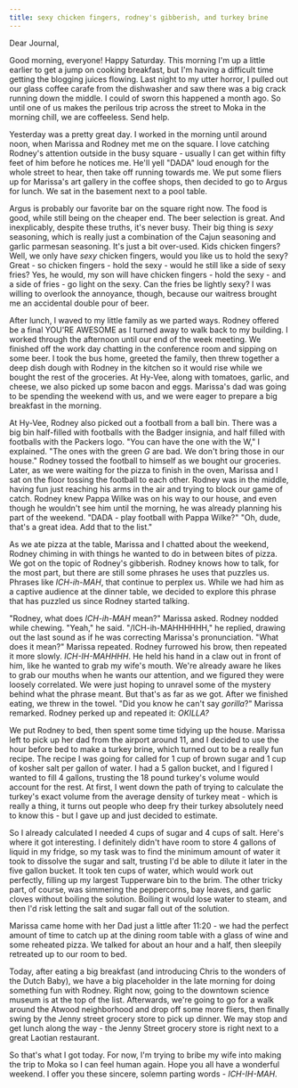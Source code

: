 ```yaml
---
title: sexy chicken fingers, rodney's gibberish, and turkey brine
---
```


Dear Journal,

Good morning, everyone! Happy Saturday. This morning I'm up a little
earlier to get a jump on cooking breakfast, but I'm having a difficult
time getting the blogging juices flowing. Last night to my utter horror,
I pulled out our glass coffee carafe from the dishwasher and saw there
was a big crack running down the middle. I could of sworn this happened
a month ago. So until one of us makes the perilous trip across the
street to Moka in the morning chill, we are coffeeless. Send help.

Yesterday was a pretty great day. I worked in the morning until around
noon, when Marissa and Rodney met me on the square. I love catching
Rodney's attention outside in the busy square - usually I can get within
fifty feet of him before he notices me. He'll yell "DADA" loud enough
for the whole street to hear, then take off running towards me. We put
some fliers up for Marissa's art gallery in the coffee shops, then
decided to go to Argus for lunch. We sat in the basement next to a pool
table.

Argus is probably our favorite bar on the square right now. The food is
good, while still being on the cheaper end. The beer selection is great.
And inexplicably, despite these truths, it's never busy. Their big thing
is *sexy* seasoning, which is really just a combination of the Cajun
seasoning and garlic parmesan seasoning. It's just a bit over-used. Kids
chicken fingers? Well, we only have *sexy* chicken fingers, would you
like us to hold the sexy? Great - so chicken fingers - hold the sexy -
would he still like a side of sexy fries? Yes, he would, my son will
have chicken fingers - hold the sexy - and a side of fries - go light on
the sexy. Can the fries be lightly sexy? I was willing to overlook the
annoyance, though, because our waitress brought me an accidental double
pour of beer.

After lunch, I waved to my little family as we parted ways. Rodney
offered be a final YOU'RE AWESOME as I turned away to walk back to my
building. I worked through the afternoon until our end of the week
meeting. We finished off the work day chatting in the conference room
and sipping on some beer. I took the bus home, greeted the family, then
threw together a deep dish dough with Rodney in the kitchen so it would
rise while we bought the rest of the groceries. At Hy-Vee, along with
tomatoes, garlic, and cheese, we also picked up some bacon and eggs.
Marissa's dad was going to be spending the weekend with us, and we were
eager to prepare a big breakfast in the morning.

At Hy-Vee, Rodney also picked out a football from a ball bin. There was
a big bin half-filled with footballs with the Badger insignia, and half
filled with footballs with the Packers logo. "You can have the one with
the W," I explained. "The ones with the green *G* are bad. We don't
bring those in our house." Rodney tossed the football to himself as we
bought our groceries. Later, as we were waiting for the pizza to finish
in the oven, Marissa and I sat on the floor tossing the football to each
other. Rodney was in the middle, having fun just reaching his arms in
the air and trying to block our game of catch. Rodney knew Pappa Wilke
was on his way to our house, and even though he wouldn't see him until
the morning, he was already planning his part of the weekend. "DADA -
play football with Pappa Wilke?" "Oh, dude, that's a great idea. Add
that to the list."

As we ate pizza at the table, Marissa and I chatted about the weekend,
Rodney chiming in with things he wanted to do in between bites of pizza.
We got on the topic of Rodney's gibberish. Rodney knows how to talk, for
the most part, but there are still some phrases he uses that puzzles us.
Phrases like *ICH-ih-MAH*, that continue to perplex us. While we had him
as a captive audience at the dinner table, we decided to explore this
phrase that has puzzled us since Rodney started talking.

"Rodney, what does *ICH-ih-MAH* mean?" Marissa asked. Rodney nodded
while chewing. "Yeah," he said. "/ICH-ih-MAHHHHHH," he replied, drawing
out the last sound as if he was correcting Marissa's pronunciation.
"What does it mean?" Marissa repeated. Rodney furrowed his brow, then
repeated it more slowly. *ICH-IH-MAHHHH*. He held his hand in a claw out
in front of him, like he wanted to grab my wife's mouth. We're already
aware he likes to grab our mouths when he wants our attention, and we
figured they were loosely correlated. We were just hoping to unravel
some of the mystery behind what the phrase meant. But that's as far as
we got. After we finished eating, we threw in the towel. "Did you know
he can't say *gorilla*?" Marissa remarked. Rodney perked up and repeated
it: *OKILLA?*

We put Rodney to bed, then spent some time tidying up the house. Marissa
left to pick up her dad from the airport around 11, and I decided to use
the hour before bed to make a turkey brine, which turned out to be a
really fun recipe. The recipe I was going for called for 1 cup of brown
sugar and 1 cup of kosher salt per gallon of water. I had a 5 gallon
bucket, and I figured I wanted to fill 4 gallons, trusting the 18 pound
turkey's volume would account for the rest. At first, I went down the
path of trying to calculate the turkey's exact volume from the average
density of turkey meat - which is really a thing, it turns out people
who deep fry their turkey absolutely need to know this - but I gave up
and just decided to estimate.

So I already calculated I needed 4 cups of sugar and 4 cups of salt.
Here's where it got interesting. I definitely didn't have room to store
4 gallons of liquid in my fridge, so my task was to find the minimum
amount of water it took to dissolve the sugar and salt, trusting I'd be
able to dilute it later in the five gallon bucket. It took ten cups of
water, which would work out perfectly, filling up my largest Tupperware
bin to the brim. The other tricky part, of course, was simmering the
peppercorns, bay leaves, and garlic cloves without boiling the solution.
Boiling it would lose water to steam, and then I'd risk letting the salt
and sugar fall out of the solution.

Marissa came home with her Dad just a little after 11:20 - we had the
perfect amount of time to catch up at the dining room table with a glass
of wine and some reheated pizza. We talked for about an hour and a half,
then sleepily retreated up to our room to bed.

Today, after eating a big breakfast (and introducing Chris to the
wonders of the Dutch Baby), we have a big placeholder in the late
morning for doing something fun with Rodney. Right now, going to the
downtown science museum is at the top of the list. Afterwards, we're
going to go for a walk around the Atwood neighborhood and drop off some
more fliers, then finally swing by the Jenny street grocery store to
pick up dinner. We may stop and get lunch along the way - the Jenny
Street grocery store is right next to a great Laotian restaurant.

So that's what I got today. For now, I'm trying to bribe my wife into
making the trip to Moka so I can feel human again. Hope you all have a
wonderful weekend. I offer you these sincere, solemn parting words -
*ICH-IH-MAH*.

